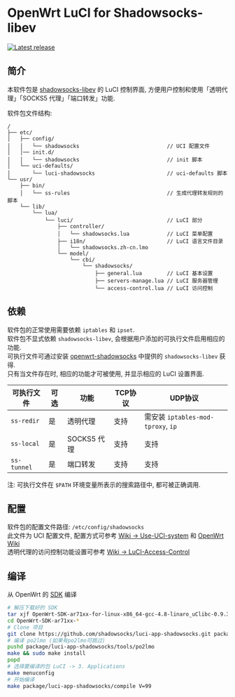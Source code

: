 OpenWrt LuCI for Shadowsocks-libev
===

[![Latest release][release_badge]][release_url]

简介
---

本软件包是 [shadowsocks-libev][openwrt-shadowsocks] 的 LuCI 控制界面,
方便用户控制和使用「透明代理」「SOCKS5 代理」「端口转发」功能.  

软件包文件结构:
```
/
├── etc/
│   ├── config/
│   │   └── shadowsocks                            // UCI 配置文件
│   │── init.d/
│   │   └── shadowsocks                            // init 脚本
│   └── uci-defaults/
│       └── luci-shadowsocks                       // uci-defaults 脚本
└── usr/
    ├── bin/
    │   └── ss-rules                               // 生成代理转发规则的脚本
    └── lib/
        └── lua/
            └── luci/                              // LuCI 部分
                ├── controller/
                │   └── shadowsocks.lua            // LuCI 菜单配置
                ├── i18n/                          // LuCI 语言文件目录
                │   └── shadowsocks.zh-cn.lmo
                └── model/
                    └── cbi/
                        └── shadowsocks/
                            ├── general.lua        // LuCI 基本设置
                            ├── servers-manage.lua // LuCI 服务器管理
                            └── access-control.lua // LuCI 访问控制
```

依赖
---

软件包的正常使用需要依赖 `iptables` 和 `ipset`.  
软件包不显式依赖 `shadowsocks-libev`, 会根据用户添加的可执行文件启用相应的功能.  
可执行文件可通过安装 [openwrt-shadowsocks][openwrt-shadowsocks] 中提供的 `shadowsocks-libev` 获得.  
只有当文件存在时, 相应的功能才可被使用, 并显示相应的 LuCI 设置界面.  

 可执行文件  | 可选 | 功能        | TCP协议 | UDP协议 
 ------------|------|-------------|---------|-----------------------------------
 `ss-redir`  | 是   | 透明代理    | 支持    | 需安装 `iptables-mod-tproxy`, `ip`
 `ss-local`  | 是   | SOCKS5 代理 | 支持    | 支持
 `ss-tunnel` | 是   | 端口转发    | 支持    | 支持

注: 可执行文件在 `$PATH` 环境变量所表示的搜索路径中, 都可被正确调用.

配置
---

软件包的配置文件路径: `/etc/config/shadowsocks`  
此文件为 UCI 配置文件, 配置方式可参考 [Wiki -> Use-UCI-system][Use-UCI-system] 和 [OpenWrt Wiki][uci]  
透明代理的访问控制功能设置可参考 [Wiki -> LuCI-Access-Control][LuCI-Access-Control]  

编译
---

从 OpenWrt 的 [SDK][openwrt-sdk] 编译  
```bash
# 解压下载好的 SDK
tar xjf OpenWrt-SDK-ar71xx-for-linux-x86_64-gcc-4.8-linaro_uClibc-0.9.33.2.tar.bz2
cd OpenWrt-SDK-ar71xx-*
# Clone 项目
git clone https://github.com/shadowsocks/luci-app-shadowsocks.git package/luci-app-shadowsocks
# 编译 po2lmo (如果有po2lmo可跳过)
pushd package/luci-app-shadowsocks/tools/po2lmo
make && sudo make install
popd
# 选择要编译的包 LuCI -> 3. Applications
make menuconfig
# 开始编译
make package/luci-app-shadowsocks/compile V=99
```

 [release_badge]: https://img.shields.io/github/release/shadowsocks/luci-app-shadowsocks.svg
 [release_url]: https://github.com/shadowsocks/luci-app-shadowsocks/releases/latest
 [openwrt-shadowsocks]: https://github.com/shadowsocks/openwrt-shadowsocks
 [openwrt-sdk]: https://wiki.openwrt.org/doc/howto/obtain.firmware.sdk
 [ss-rules]: https://github.com/shadowsocks/luci-app-shadowsocks/wiki/Instruction-of-ss-rules
 [Use-UCI-system]: https://github.com/shadowsocks/luci-app-shadowsocks/wiki/Use-UCI-system
 [uci]: https://wiki.openwrt.org/doc/uci
 [LuCI-Access-Control]: https://github.com/shadowsocks/luci-app-shadowsocks/wiki/LuCI-Access-Control
